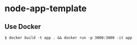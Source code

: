 # node-app-template

## Use Docker

```shell
$ docker build -t app . && docker run -p 3000:3000 -it app
```
